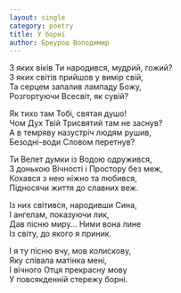 ```yaml
---
layout: single
category: poetry
title: У борні
author: Бреурош Володимир
---
```


З яких віків Ти народився, мудрий, гожий?  
З яких світів прийшов у вимір свій,  
Та серцем запалив лампаду Божу,  
Розгортуючи Всесвіт, як сувій?  

Як тихо там Тобі, святая душо!  
Чом Дух Твій Трисвятий там не заснув?  
А в темряву назустріч людям рушив,  
Безодні-води Словом перетнув?  

Ти Велет думки із Водою одружився,  
З донькою Вічності і Простору без меж,  
Кохався з нею ніжно та любився,  
Підносячи життя до славних веж.  

Із них світився, народивши Сина,  
І ангелам, показуючи лик,  
Дав пісню миру... Ними вона лине   
Із світу, до якого я приник.  

І я ту пісню вчу, мов колискову,  
Яку співала матінка мені,  
І вічного Отця прекрасну мову  
У повсякденній стережу борні.  
